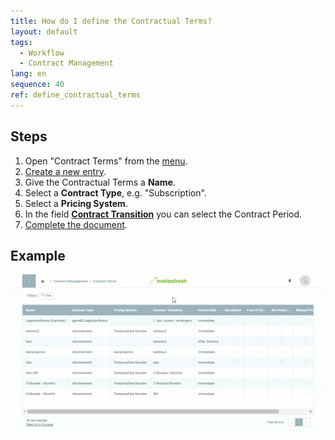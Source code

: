 ```yaml
---
title: How do I define the Contractual Terms?
layout: default
tags:
  - Workflow
  - Contract Management
lang: en
sequence: 40
ref: define_contractual_terms
---
```


## Steps
1. Open "Contract Terms" from the [menu](Menu).
1. [Create a new entry](New_Record_Window).
1. Give the Contractual Terms a **Name**.
1. Select a **Contract Type**, e.g. "Subscription".
1. Select a **Pricing System**.
1. In the field **[Contract Transition](Define_contract_period)** you can select the Contract Period.
1. [Complete the document](DocumentProcessingComplete).

## Example
![](assets/define_contractual_terms.gif)
